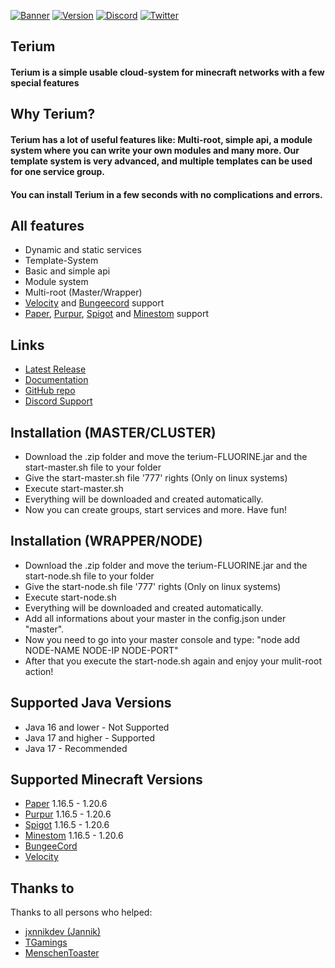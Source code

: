 [![Banner](https://i.imgur.com/xypsvWn.png)](https://terium.cloud)
[![Version](https://img.shields.io/badge/Terium%20Version-v2.0--FLUORINE--dev-blue?style=for-the-badge&logo=appveyor)](https://terium.cloud/download/terium-2.0-FLUORINE-dev.zip) [![Discord](https://img.shields.io/badge/Discord%20Server-JOIN%20NOW-%237289da?style=for-the-badge&logo=discord)](https://discord.gg/RM8FDnwRxm) [![Twitter](https://img.shields.io/twitter/follow/teriumcloud?color=%231DA1F2&logo=twitter&style=for-the-badge)](https://twitter.com/@teriumcloud)

## Terium

#### Terium is a simple usable cloud-system for minecraft networks with a few special features

## Why Terium?

#### Terium has a lot of useful features like: Multi-root, simple api, a module system where you can write your own modules and many more. Our template system is very advanced, and multiple templates can be used for one service group.

#### You can install Terium in a few seconds with no complications and errors.

## All features

- Dynamic and static services
- Template-System
- Basic and simple api
- Module system
- Multi-root (Master/Wrapper)
- [Velocity](https://velocitypowered.com) and [Bungeecord](https://www.spigotmc.org/wiki/bungeecord/) support
- [Paper](https://papermc.io), [Purpur](https://purpurmc.org/), [Spigot](https://www.spigotmc.org/) and [Minestom](https://minestom.net/) support

## Links

- [Latest Release](https://github.com/TeriumCloud/Terium/releases)
- [Documentation](https://github.com/TeriumCloud/Terium/wiki)
- [GitHub repo](https://github.com/TeriumCloud/Terium)
- [Discord Support](https://discord.gg/RM8FDnwRxm)

## Installation (MASTER/CLUSTER)

- Download the .zip folder and move the terium-FLUORINE.jar and the start-master.sh file to your folder
- Give the start-master.sh file '777' rights (Only on linux systems)
- Execute start-master.sh
- Everything will be downloaded and created automatically.
- Now you can create groups, start services and more. Have fun!

## Installation (WRAPPER/NODE)

- Download the .zip folder and move the terium-FLUORINE.jar and the start-node.sh file to your folder
- Give the start-node.sh file '777' rights (Only on linux systems)
- Execute start-node.sh
- Everything will be downloaded and created automatically.
- Add all informations about your master in the config.json under "master".
- Now you need to go into your master console and type: "node add NODE-NAME NODE-IP NODE-PORT"
- After that you execute the start-node.sh again and enjoy your mulit-root action!

## Supported Java Versions

- Java 16 and lower - Not Supported
- Java 17 and higher - Supported
- Java 17 - Recommended

## Supported Minecraft Versions

- [Paper](https://papermc.io) 1.16.5 - 1.20.6
- [Purpur](https://purpurmc.org/) 1.16.5 - 1.20.6
- [Spigot](https://www.spigotmc.org/) 1.16.5 - 1.20.6
- [Minestom](https://minestom.net/) 1.16.5 - 1.20.6
- [BungeeCord](https://www.spigotmc.org/wiki/bungeecord/)
- [Velocity](https://velocitypowered.com)

## Thanks to

Thanks to all persons who helped:

- [jxnnikdev (Jannik)](https://github.com/jxnnikdev)
- [TGamings](https://github.com/TGamings)
- [MenschenToaster](https://github.com/MenschenToaster)
